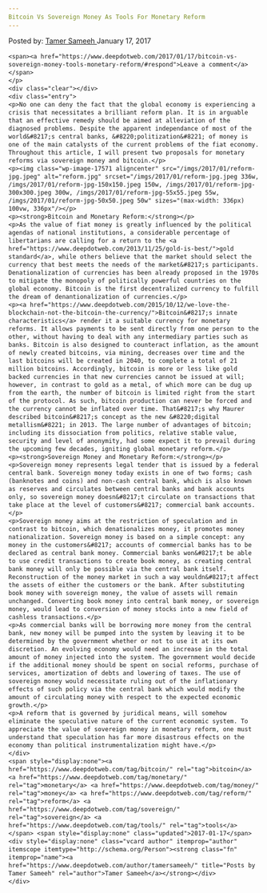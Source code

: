 ```yaml
---
Bitcoin Vs Sovereign Money As Tools For Monetary Reform
---
```

<article class="post-listing post-17567 post type-post status-publish format-standard has-post-thumbnail hentry  tag-bitcoin tag-monetary tag-money tag-reform tag-sovereign tag-tools">
    <div class="post-inner">
        <span>Posted by: <a href="https://www.deepdotweb.com/author/tamersameeh/" title="">Tamer Sameeh </a></span>
    <span>January 17, 2017</span>
    
    <span><a href="https://www.deepdotweb.com/2017/01/17/bitcoin-vs-sovereign-money-tools-monetary-reform/#respond">Leave a comment</a></span>
    </p>
    <div class="clear"></div>
    <div class="entry">
    <p>No one can deny the fact that the global economy is experiencing a crisis that necessitates a brilliant reform plan. It is in arguable that an effective remedy should be aimed at alleviation of the diagnosed problems. Despite the apparent independance of most of the world&#8217;s central banks, &#8220;politization&#8221; of money is one of the main catalysts of the current problems of the fiat economy. Throughout this article, I will present two proposals for monetary reforms via sovereign money and bitcoin.</p>
    <p><img class="wp-image-17571 aligncenter" src="/imgs/2017/01/reform-jpg.jpeg" alt="reform.jpg" srcset="/imgs/2017/01/reform-jpg.jpeg 336w, /imgs/2017/01/reform-jpg-150x150.jpeg 150w, /imgs/2017/01/reform-jpg-300x300.jpeg 300w, /imgs/2017/01/reform-jpg-55x55.jpeg 55w, /imgs/2017/01/reform-jpg-50x50.jpeg 50w" sizes="(max-width: 336px) 100vw, 336px"/></p>
    <p><strong>Bitcoin and Monetary Reform:</strong></p>
    <p>As the value of fiat money is greatly influenced by the political agendas of national institutions, a considerable percentage of libertarians are calling for a return to the <a href="https://www.deepdotweb.com/2013/11/25/gold-is-best/">gold standard</a>, while others believe that the market should select the currency that best meets the needs of the market&#8217;s participants. Denationalization of currencies has been already proposed in the 1970s to mitigate the monopoly of politically powerful countries on the global economy. Bitcoin is the first decentralized currency to fulfill the dream of denantionalization of currencies.</p>
    <p><a href="https://www.deepdotweb.com/2015/10/12/we-love-the-blockchain-not-the-bitcoin-the-currency/">Bitcoin&#8217;s innate characteristics</a> render it a suitable currency for monetary reforms. It allows payments to be sent directly from one person to the other, without having to deal with any intermediary parties such as banks. Bitcoin is also designed to counteract inflation, as the amount of newly created bitcoins, via mining, decreases over time and the last bitcoins will be created in 2040, to complete a total of 21 million bitcoins. Accordingly, bitcoin is more or less like gold backed currencies in that new currencies cannot be issued at will; however, in contrast to gold as a metal, of which more can be dug up from the earth, the number of bitcoin is limited right from the start of the protocol. As such, bitcoin production can never be forced and the currency cannot be inflated over time. That&#8217;s why Maurer described bitcoin&#8217;s concept as the new &#8220;digital metallism&#8221; in 2013. The large number of advantages of bitcoin; including its dissociation from politics, relative stable value, security and level of anonymity, had some expect it to prevail during the upcoming few decades, igniting global monetary reform.</p>
    <p><strong>Sovereign Money and Monetary Reform:</strong></p>
    <p>Sovereign money represents legal tender that is issued by a federal central bank. Sovereign money today exists in one of two forms; cash (banknotes and coins) and non-cash central bank, which is also known as reserves and circulates between central banks and bank accounts only, so sovereign money doesn&#8217;t circulate on transactions that take place at the level of customers&#8217; commercial bank accounts.</p>
    <p>Sovereign money aims at the restriction of speculation and in contrast to bitcoin, which denationalizes money, it promotes money nationalization. Sovereign money is based on a simple concept: any money in the customers&#8217; accounts of commercial banks has to be declared as central bank money. Commercial banks won&#8217;t be able to use credit transactions to create book money, as creating central bank money will only be possible via the central bank itself. Reconstruction of the money market in such a way wouldn&#8217;t affect the assets of either the customers or the bank. After substituting book money with sovereign money, the value of assets will remain unchanged. Converting book money into central bank money, or sovereign money, would lead to conversion of money stocks into a new field of cashless transactions.</p>
    <p>As commercial banks will be borrowing more money from the central bank, new money will be pumped into the system by leaving it to be determined by the government whether or not to use it at its own discretion. An evolving economy would need an increase in the total amount of money injected into the system. The government would decide if the additional money should be spent on social reforms, purchase of services, amortization of debts and lowering of taxes. The use of sovereign money would necessitate ruling out of the inflationary effects of such policy via the central bank which would modify the amount of circulating money with respect to the expected economic growth.</p>
    <p>A reform that is governed by juridical means, will somehow eliminate the speculative nature of the current economic system. To appreciate the value of sovereign money in monetary reform, one must understand that speculation has far more disastrous effects on the economy than political instrumentalization might have.</p>
    </div>
    <span style="display:none"><a href="https://www.deepdotweb.com/tag/bitcoin/" rel="tag">bitcoin</a> <a href="https://www.deepdotweb.com/tag/monetary/" rel="tag">monetary</a> <a href="https://www.deepdotweb.com/tag/money/" rel="tag">money</a> <a href="https://www.deepdotweb.com/tag/reform/" rel="tag">reform</a> <a href="https://www.deepdotweb.com/tag/sovereign/" rel="tag">sovereign</a> <a href="https://www.deepdotweb.com/tag/tools/" rel="tag">tools</a></span> <span style="display:none" class="updated">2017-01-17</span>
    <div style="display:none" class="vcard author" itemprop="author" itemscope itemtype="http://schema.org/Person"><strong class="fn" itemprop="name"><a href="https://www.deepdotweb.com/author/tamersameeh/" title="Posts by Tamer Sameeh" rel="author">Tamer Sameeh</a></strong></div>
    </div>
</article>

